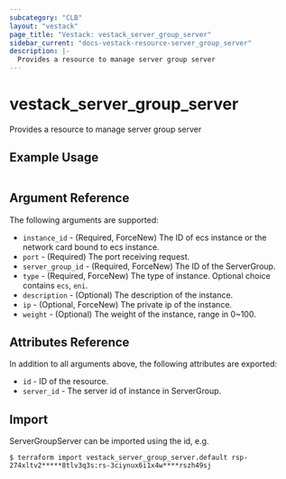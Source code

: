 ```yaml
---
subcategory: "CLB"
layout: "vestack"
page_title: "Vestack: vestack_server_group_server"
sidebar_current: "docs-vestack-resource-server_group_server"
description: |-
  Provides a resource to manage server group server
---
```

# vestack_server_group_server
Provides a resource to manage server group server
## Example Usage
```hcl

```
## Argument Reference
The following arguments are supported:
* `instance_id` - (Required, ForceNew) The ID of ecs instance or the network card bound to ecs instance.
* `port` - (Required) The port receiving request.
* `server_group_id` - (Required, ForceNew) The ID of the ServerGroup.
* `type` - (Required, ForceNew) The type of instance. Optional choice contains `ecs`, `eni`.
* `description` - (Optional) The description of the instance.
* `ip` - (Optional, ForceNew) The private ip of the instance.
* `weight` - (Optional) The weight of the instance, range in 0~100.

## Attributes Reference
In addition to all arguments above, the following attributes are exported:
* `id` - ID of the resource.
* `server_id` - The server id of instance in ServerGroup.


## Import
ServerGroupServer can be imported using the id, e.g.
```
$ terraform import vestack_server_group_server.default rsp-274xltv2*****8tlv3q3s:rs-3ciynux6i1x4w****rszh49sj
```

